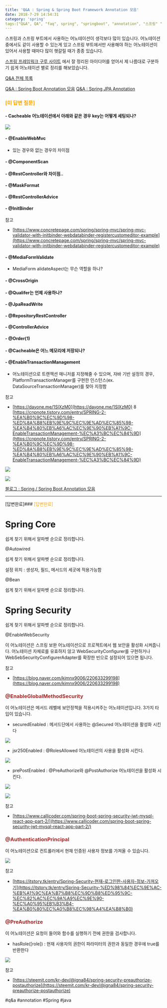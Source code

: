 ```yaml
---
title: 'Q&A : Spring & Spring Boot Framework Annotation 모음'
date: 2018-7-29 14:54:31
category: 'spring'
tags:["Q&A", QA", "faq", spring", "springboot", "annotation", "스프링" "스프링부트", "어노테이션"]
---
```


스프링과 스프링 부트에서 사용하는 어노테이션이 생각보다 많이 있습니다. 어노테이션 중에서도 같이 사용할 수 있는게 있고 스프링 부트에서만 사용해야 하는 어노테이션이 있어서 사용할 때마다 많이 헷갈릴 때가 종종 있습니다.

[스프링 프레임워크 구루 사이트](https://springframework.guru/spring-framework-annotations/%0A) 에서 잘 정리된 아이디어를 얻어서 제 나름대로 구분하기 쉽게 어노테이션 별로 정리를 해보았습니다.

[Q&A 전체 목록](https://advenoh.tistory.com/35)

[Q&A : Spring Boot Annotation 모음](evernote:///view/838797/s7/5a43bbbc-52f5-43b5-860b-2d5cb70740cd/5a43bbbc-52f5-43b5-860b-2d5cb70740cd/)
[Q&A : Spring JPA Annotation](evernote:///view/838797/s7/b0547113-7fa4-4383-8c82-25553305fd32/b0547113-7fa4-4383-8c82-25553305fd32/)

### <span style="color:orange">[미 답변 질문]</span>

#### - Cacheable 어노테이션에서 아래와 같은 경우 key는 어떻게 세팅되나?

![](Q&A%20%20Spring%20&%20Spring%20Boot%20Framework%20Annotation%20%EB%AA%A8%EC%9D%8C/image_9.png)

#### - @EnableWebMvc
  - 있는 경우와 없는 경우의 차이점

#### - @ComponentScan
#### - @RestController와 차이점..
#### - @MaskFormat
#### - @RestControllerAdvice
#### - @InitBinder

참고
- [https://www.concretepage.com/spring/spring-mvc/spring-mvc-validator-with-initbinder-webdatabinder-registercustomeditor-example](https://www.concretepage.com/spring/spring-mvc/spring-mvc-validator-with-initbinder-webdatabinder-registercustomeditor-example)

#### - @MediaFormValidate
  - MediaForm alidateAspect는 무슨 역할을 하나?
  
#### - @CrossOrigin
#### - @Qualifer는 언제 사용하나?
#### - @JpaReadWrite
#### - @RepositoryRestController
#### - @ControllerAdvice
#### - @Order(1)
#### - @Cacheable은 어느 메모리에 저장되나?
#### - @EnableTransactionManagement
  - 어노테이션으로 트랜잭션 매니저를 지정해줄 수 있으며, 자바 기반 설정의 경우, PlatformTransactionManager를 구현한 인스턴스(ex. DataSourceTransactionManager)를 찾아 지정함

참고
* [https://dayone.me/1SlXzM0](https://dayone.me/1SlXzM0)
8 [https://cnpnote.tistory.com/entry/SPRING-2-%EA%B0%9C%EC%9D%98-%ED%8A%B8%EB%9E%9C%EC%9E%AD%EC%85%98-%EA%B4%80%EB%A6%AC%EC%9E%90%EB%A1%9C-EnableTransactionManagement-%EC%A3%BC%EC%84%9D](https://cnpnote.tistory.com/entry/SPRING-2-%EA%B0%9C%EC%9D%98-%ED%8A%B8%EB%9E%9C%EC%9E%AD%EC%85%98-%EA%B4%80%EB%A6%AC%EC%9E%90%EB%A1%9C-EnableTransactionManagement-%EC%A3%BC%EC%84%9D)

![](Q&A%20%20Spring%20&%20Spring%20Boot%20Framework%20Annotation%20%EB%AA%A8%EC%9D%8C/image_1.png)

![](Q&A%20%20Spring%20&%20Spring%20Boot%20Framework%20Annotation%20%EB%AA%A8%EC%9D%8C/image_2.png)

[블로그 : Spring / Spring Boot Annotation 모음](evernote:///view/838797/s7/eca3f1cc-480d-4979-aaad-2ea91014e894/eca3f1cc-480d-4979-aaad-2ea91014e894/)

---

[답변완료]### <span style="color:orange">[답변완료]</span>

# Spring Core

쉽게 찾기 위해서 알파벳 순으로 정리합니다.

@Autowired

쉽게 찾기 위해서 알파벳 순으로 정리합니다.

설정 위치 : 생성자, 필드, 메서드의 세곳에 적용가능함

@Bean

쉽게 찾기 위해서 알파벳 순으로 정리합니다.

# Spring Security

쉽게 찾기 위해서 알파벳 순으로 정리합니다.

@EnableWebSecurity

이 어노테이션은 스프링 보완 어노테이션으로 프로젝트에서 웹 보안을 활성화 시켜줍니다. 어노테이션 자체로를 유효하지 않고 WebSecurityConfigurer를 구현하거나 WebSebSecurityConfigurerAdapter를 확장한 빈으로 설정되어 있으면 됩니다.

참고

- [https://blog.naver.com/kimnx9006/220633299198](https://blog.naver.com/kimnx9006/220633299198)

### <span style="color:brown">@EnableGlobalMethodSecurity</span>

이 어노테이션은 메서드 레벨에 보안정책을 적용시켜주는 어노테이션입니다. 3가지 타입이 있습니다.

- securedEnabled : 메서드단에서 사용하는 @Secured 어노테이션을 활성화 시킨다

![](Q&A%20%20Spring%20&%20Spring%20Boot%20Framework%20Annotation%20%EB%AA%A8%EC%9D%8C/image_6.png)

- jsr250Enabled : @RolesAllowed 어노테이션의 사용을 활성화 시킨다.

![](Q&A%20%20Spring%20&%20Spring%20Boot%20Framework%20Annotation%20%EB%AA%A8%EC%9D%8C/image_7.png)

- prePostEnabled : @PreAuthorize와 @PostAuthorize 어노테이션을 활성화 시킨다.

![](Q&A%20%20Spring%20&%20Spring%20Boot%20Framework%20Annotation%20%EB%AA%A8%EC%9D%8C/image_5.png)

![](Q&A%20%20Spring%20&%20Spring%20Boot%20Framework%20Annotation%20%EB%AA%A8%EC%9D%8C/image_4.png)

참고

- [https://www.callicoder.com/spring-boot-spring-security-jwt-mysql-react-app-part-2/](https://www.callicoder.com/spring-boot-spring-security-jwt-mysql-react-app-part-2/)

### <span style="color:brown">@AuthenticationPrincipal</span>

이 어노테이션으로 컨트롤러에서 현재 인증된 사용자 정보를 가져올 수 있습니다.

![](Q&A%20%20Spring%20&%20Spring%20Boot%20Framework%20Annotation%20%EB%AA%A8%EC%9D%8C/image_3.png)

참고

- [https://itstory.tk/entry/Spring-Security-현재-로그인한-사용자-정보-가져오기](https://itstory.tk/entry/Spring-Security-%ED%98%84%EC%9E%AC-%EB%A1%9C%EA%B7%B8%EC%9D%B8%ED%95%9C-%EC%82%AC%EC%9A%A9%EC%9E%90-%EC%A0%95%EB%B3%B4-%EA%B0%80%EC%A0%B8%EC%98%A4%EA%B8%B0)

### <span style="color:brown">@PreAuthorize</span>

이 어노테이션은 요청이 들어와 함수를 실행하기 전에 권한을 검사합니다.

- hasRole([role]) : 현재 사용자의 권한이 파라미터의 권한과 동일한 경우에 true를 반환한다

![](Q&A%20%20Spring%20&%20Spring%20Boot%20Framework%20Annotation%20%EB%AA%A8%EC%9D%8C/image_8.png)

참고

- [https://steemit.com/kr-dev/@igna84/spring-security-preauthorize-postauthorize](https://steemit.com/kr-dev/@igna84/spring-security-preauthorize-postauthorize)

#q&a #annotation #Spring #java
